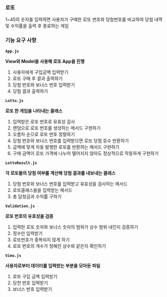 ### 로또

1~45의 숫자를 입력하면 사용자가 구매한 로또 번호와 당첨번호를 비교하여 당첨 내역 및 수익률을 출력 후 종료하는 게임

### 기능 요구 사항

**`App.js`**

**View와 Model을 사용해 로또 App을 진행**

1. 사용자에게 구입금액 입력받기
2. 로또 구매 후 결과 출력하기
3. 당첨 번호와 보너스 번호 입력받기
4. 당첨 결과 출력하기

**`Lotto.js`**

**로또 한 게임을 나타내는 클래스**

1. 입력받은 로또 번호로 유효성 검사
2. 랜덤으로 로또 번호를 생성하는 메서드 구현하기
3. 오름차 순으로 로또 번호 정렬하기
4. 당첨 번호와 보너스 번호를 입력받으면 로또 당첨 등수 반환하기
5. 금액에 맞게 자동 발행한 로또를 반환하는 메서드 구현하기
6. 구매 금액이 로또 가격에 나누어 떨어지지 않아도 정상적으로 작동하게 구현하기

**`LottoResult.js`**

**각 로또들의 당첨 여부를 계산해 당첨 결과를 내보내는 클래스**

1. 당첨 번호와 보너스 번호를 입력받고 유효성을 검사하는 메서드
2. 로또클래스들을 입력받는 메서드
3. 총 담청금과 수익률 구하기

**`Validation.js`**

**로또 번호의 유효성을 검증**

1. 입력한 로또 숫자와 보너스 숫자의 범위가 상수 범위 내인지 검증하기
2. 정수만 입력받기
3. 로또번호가 중복되지 않게 하기
4. 로또 번호의 개수가 정해진 상수와 같은지 확인하기

**`View.js`**

**사용자로부터 데이터를 입력받는 부분을 모아둔 파일**

1. 로또 구입 금액 입력받기
2. 당천 번호 입력받기
3. 보너스 번호 입력받기
